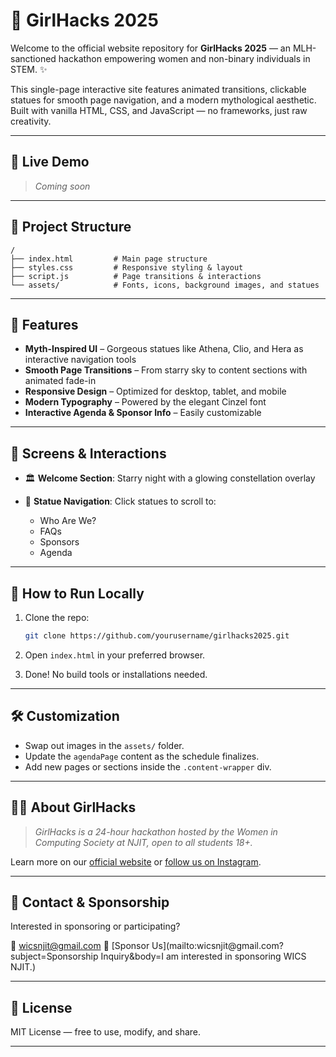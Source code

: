 # 💫 GirlHacks 2025

Welcome to the official website repository for **GirlHacks 2025** — an MLH-sanctioned hackathon empowering women and non-binary individuals in STEM. ✨

This single-page interactive site features animated transitions, clickable statues for smooth page navigation, and a modern mythological aesthetic. Built with vanilla HTML, CSS, and JavaScript — no frameworks, just raw creativity.

---

## 🔗 Live Demo

> *Coming soon*

---

## 📁 Project Structure

```
/
├── index.html         # Main page structure
├── styles.css         # Responsive styling & layout
├── script.js          # Page transitions & interactions
└── assets/            # Fonts, icons, background images, and statues
```

---

## 🎨 Features

* **Myth-Inspired UI** – Gorgeous statues like Athena, Clio, and Hera as interactive navigation tools
* **Smooth Page Transitions** – From starry sky to content sections with animated fade-in
* **Responsive Design** – Optimized for desktop, tablet, and mobile
* **Modern Typography** – Powered by the elegant Cinzel font
* **Interactive Agenda & Sponsor Info** – Easily customizable

---

## 📸 Screens & Interactions

* 🏛️ **Welcome Section**: Starry night with a glowing constellation overlay
* 🗽 **Statue Navigation**: Click statues to scroll to:

  * Who Are We?
  * FAQs
  * Sponsors
  * Agenda

---

## 🚀 How to Run Locally

1. Clone the repo:

   ```bash
   git clone https://github.com/yourusername/girlhacks2025.git
   ```

2. Open `index.html` in your preferred browser.

3. Done! No build tools or installations needed.

---

## 🛠️ Customization

* Swap out images in the `assets/` folder.
* Update the `agendaPage` content as the schedule finalizes.
* Add new pages or sections inside the `.content-wrapper` div.

---

## 🧚‍♀️ About GirlHacks

> *GirlHacks is a 24-hour hackathon hosted by the Women in Computing Society at NJIT, open to all students 18+.*

Learn more on our [official website](http://www.njitwics.com/) or [follow us on Instagram](https://www.instagram.com/wicsnjit/?hl=en).

---

## 🤝 Contact & Sponsorship

Interested in sponsoring or participating?

📧 [wicsnjit@gmail.com](mailto:wicsnjit@gmail.com)
🤝 \[Sponsor Us]\(mailto\:wicsnjit\@gmail.com?subject=Sponsorship Inquiry\&body=I am interested in sponsoring WICS NJIT.)

---

## 📜 License

MIT License — free to use, modify, and share.

---
